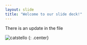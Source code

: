 ```yaml
---
layout: slide
title: "Welcome to our slide deck!"
---
```


There is an update in the file

![catstello](https://octodex.github.com/images/catstello.png)
{: .center}
